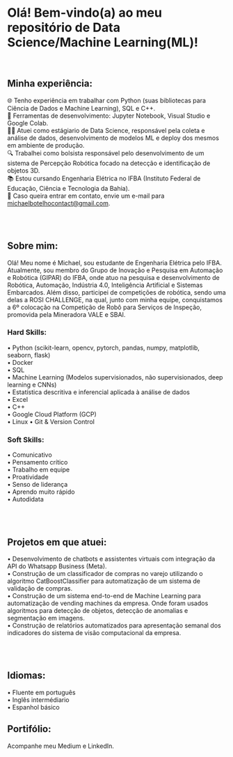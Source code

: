 # Olá! Bem-vindo(a) ao meu repositório de Data Science/Machine Learning(ML)!

<br>

## Minha experiência:
🌐 Tenho experiência em trabalhar com Python (suas bibliotecas para Ciência de Dados e Machine Learning), SQL e C++. <br>
🔧 Ferramentas de desenvolvimento: Jupyter Notebook, Visual Studio e Google Colab. <br>
👨‍💻 Atuei como estágiario de Data Science, responsável pela coleta e análise de dados, desenvolvimento de modelos ML e deploy dos mesmos em ambiente de
produção. <br>
🔍 Trabalhei como bolsista responsável pelo desenvolvimento de um sistema de Percepção Robótica focado na detecção e identificação de
objetos 3D. <br>
📚 Estou cursando Engenharia Elétrica no IFBA (Instituto Federal de Educação, Ciência e Tecnologia da Bahia). <br>
📧 Caso queira entrar em contato, envie um e-mail para michaelbotelhocontact@gmail.com. <br>

<br>

<br>

## Sobre mim:

Olá! Meu nome é Michael, sou estudante de Engenharia Elétrica pelo IFBA. Atualmente, sou membro do Grupo de Inovação e Pesquisa em Automação e Robótica (GIPAR) do IFBA, onde atuo na pesquisa e desenvolvimento de Robótica, Automação, Indústria 4.0, Inteligência Artificial e Sistemas Embarcados. Além disso, participei de competições de robótica, sendo uma delas a ROSI CHALLENGE, na qual, junto com minha equipe, conquistamos a 6º colocação na Competição de Robô para Serviços de Inspeção, promovida pela Mineradora VALE e SBAI.
<br>

### Hard Skills:
• Python (scikit-learn, opencv, pytorch, pandas, numpy, matplotlib, seaborn, flask)<br>
• Docker<br>
• SQL<br>
• Machine Learning (Modelos supervisionados, não supervisionados, deep learning e CNNs)<br>
• Estatística descritiva e inferencial aplicada à análise de dados<br>
• Excel<br>
• C++<br>
• Google Cloud Platform (GCP)<br>
• Linux
• Git & Version Control<br>

### Soft Skills:
• Comunicativo<br>
• Pensamento crítico<br>
• Trabalho em equipe<br>
• Proatividade<br>
• Senso de liderança<br>
• Aprendo muito rápido<br>
• Autodidata<br>

<br>

<br>

## Projetos em que atuei:
• Desenvolvimento de chatbots e assistentes virtuais com integração da API do Whatsapp Business (Meta).<br>
• Construção de um classificador de compras no varejo utilizando o algoritmo CatBoostClassifier para automatização de um sistema de validação de compras.<br>
• Construção de um sistema end-to-end de Machine Learning para automatização de vending machines da empresa. Onde foram usados algoritmos para detecção de objetos, detecção de anomalias e segmentação em imagens.<br>
• Construção de relatórios automatizados para apresentação semanal dos indicadores do sistema de visão computacional da empresa.<br>

<br>

<br>

## Idiomas:
• Fluente em português<br>
• Inglês intermédiario<br>
• Espanhol básico

## Portifólio:
Acompanhe meu Medium e LinkedIn.

<br>
